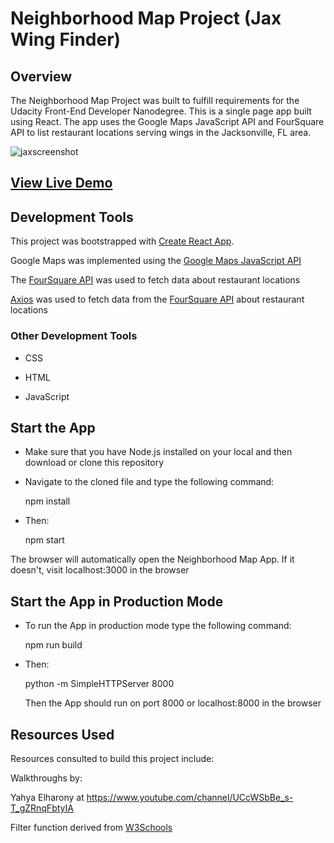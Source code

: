 # Neighborhood Map Project (Jax Wing Finder)

## Overview

The Neighborhood Map Project was built to fulfill requirements for the Udacity Front-End Developer Nanodegree. This is a single page app built using React. The app uses the Google Maps JavaScript API and FourSquare API to list restaurant locations serving wings in the Jacksonville, FL area.

![jaxscreenshot](https://user-images.githubusercontent.com/38802201/46776723-eadba480-ccda-11e8-956f-f952542f273f.png)

## [View Live Demo](https://jzerman2018.github.io/jax-wing-finder/)

## Development Tools

This project was bootstrapped with [Create React App](https://github.com/facebook/create-react-app).

Google Maps was implemented using the [Google Maps JavaScript API](https://developers.google.com/maps/documentation/javascript/tutorial)

The [FourSquare API](https://developer.foursquare.com/) was used to fetch data about restaurant locations

[Axios](https://github.com/axios/axios) was used to fetch data from the [FourSquare API](https://developer.foursquare.com/) about restaurant locations

### Other Development Tools

* CSS

* HTML

* JavaScript

## Start the App

* Make sure that you have Node.js installed on your local and then download or clone    this repository

* Navigate to the cloned file and type the following command:

  npm install

* Then:

  npm start

The browser will automatically open the Neighborhood Map App. If it doesn't, visit localhost:3000 in the browser

## Start the App in Production Mode

* To run the App in production mode type the following command:

  npm run build

* Then:

  python -m SimpleHTTPServer 8000

  Then the App should run on port 8000 or localhost:8000 in the browser

## Resources Used

Resources consulted to build this project include:

Walkthroughs by:

Yahya Elharony at <https://www.youtube.com/channel/UCcWSbBe_s-T_gZRnqFbtyIA>

Filter function derived from [W3Schools](https://www.w3schools.com/howto/howto_js_filter_lists.asp)
